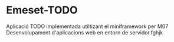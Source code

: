 Emeset-TODO
===========

Aplicació TODO implementada utiltizant el miniframework per M07 Desenvolupament d'aplicacions web en entorn de servidor.fghjk
